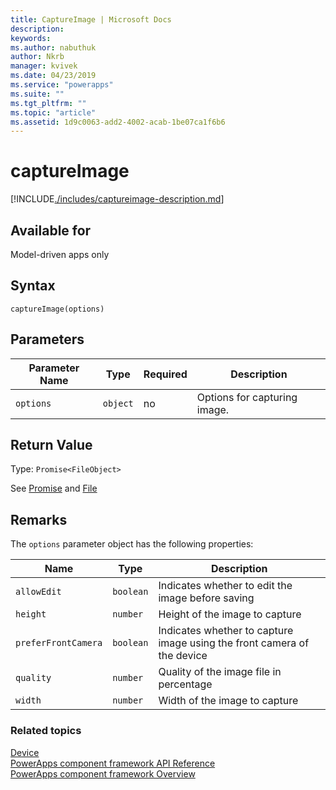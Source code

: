 ```yaml
---
title: CaptureImage | Microsoft Docs
description: 
keywords:
ms.author: nabuthuk
author: Nkrb
manager: kvivek
ms.date: 04/23/2019
ms.service: "powerapps"
ms.suite: ""
ms.tgt_pltfrm: ""
ms.topic: "article"
ms.assetid: 1d9c0063-add2-4002-acab-1be07ca1f6b6
---
```


# captureImage

[!INCLUDE[./includes/captureimage-description.md](./includes/captureimage-description.md)]

## Available for 

Model-driven apps only

## Syntax

`captureImage(options)`

## Parameters

| Parameter Name|Type|Required|Description|
| ------------- |----|--------|-----------|
|`options`|`object`|no|Options for capturing image.|

## Return Value

Type: `Promise<FileObject>`

See [Promise](https://developer.mozilla.org/docs/Web/JavaScript/Reference/Global_Objects/Promise) and [File](https://developer.mozilla.org/docs/Web/API/File)

## Remarks

The `options` parameter object has the following properties:

|Name|Type|Description|
| ---|----|-----------|
|`allowEdit`|`boolean`|Indicates whether to edit the image before saving|
|`height`|`number`|Height of the image to capture|
|`preferFrontCamera`|`boolean`|Indicates whether to capture image using the front camera of the device|
|`quality`|`number`|Quality of the image file in percentage|
|`width`|`number`|Width of the image to capture|


### Related topics

[Device](../device.md)<br/>
[PowerApps component framework API Reference](../../reference/index.md)<br/>
[PowerApps component framework Overview](../../overview.md)